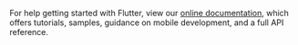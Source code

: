 

For help getting started with Flutter, view our
[online documentation](https://flutter.dev/docs), which offers tutorials,
samples, guidance on mobile development, and a full API reference.
